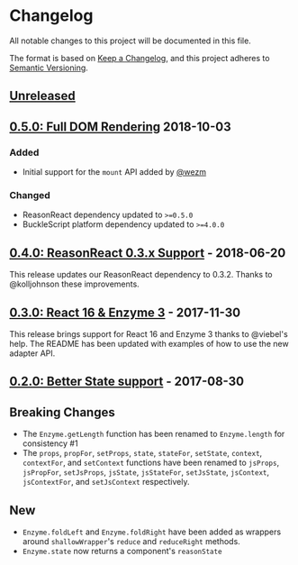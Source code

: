 # Changelog

All notable changes to this project will be documented in this file.

The format is based on [Keep a Changelog](https://keepachangelog.com/en/1.0.0/),
and this project adheres to [Semantic Versioning](https://semver.org/spec/v2.0.0.html).

## [Unreleased]

## [0.5.0: Full DOM Rendering][0.5.0] 2018-10-03

### Added

- Initial support for the `mount` API added by [@wezm](https://github.com/wezm)

### Changed

- ReasonReact dependency updated to `>=0.5.0`
- BuckleScript platform dependency updated to `>=4.0.0`

## [0.4.0: ReasonReact 0.3.x Support][0.4.0] - 2018-06-20

This release updates our ReasonReact dependency to 0.3.2. Thanks to @kolljohnson these improvements.

## [0.3.0: React 16 & Enzyme 3][0.3.0] - 2017-11-30

This release brings support for React 16 and Enzyme 3 thanks to @viebel's help. The README has been updated with examples of how to use the new adapter API.

## [0.2.0: Better State support][0.2.0] - 2017-08-30

## Breaking Changes

- The `Enzyme.getLength` function has been renamed to `Enzyme.length` for consistency #1
- The `props`, `propFor`, `setProps`, `state`, `stateFor`, `setState`, `context`, `contextFor`, and `setContext` functions have been renamed to `jsProps`, `jsPropFor`, `setJsProps`, `jsState`, `jsStateFor`, `setJsState`, `jsContext`, `jsContextFor`, and `setJsContext` respectively.

## New

- `Enzyme.foldLeft` and `Enzyme.foldRight` have been added as wrappers around `shallowWrapper`'s `reduce` and `reduceRight` methods.
- `Enzyme.state` now returns a component's `reasonState`

[unreleased]: https://github.com/olivierlacan/keep-a-changelog/compare/v0.5.0...HEAD
[0.5.0]: https://github.com/olivierlacan/keep-a-changelog/compare/v0.4.0...v0.5.0
[0.4.0]: https://github.com/olivierlacan/keep-a-changelog/compare/v0.3.0...v0.4.0
[0.3.0]: https://github.com/olivierlacan/keep-a-changelog/compare/v0.2.0...v0.3.0
[0.2.0]: https://github.com/olivierlacan/keep-a-changelog/compare/v0.1.1...v0.2.0
